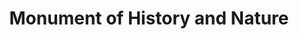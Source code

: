 ---
pid: LS88
title: Monument of History and Nature
location_transcription: 22nd and Arch-Green towne
zipcode: '19143'
outside_phl: 
neighborhood: University City
age: '9'
age_range: 6-13
instagram: 
image_file_name: LS_88.jpg
proposal_transcription: 
topic: Environment,History
topic_summary: 0, 0
type: Sculpture Statue
keywords_other: history, nature
credit: Simone
image_labels: 
twitter: 
facebook: 
permalink: "/monuments/ls88/"
layout: item-page
---